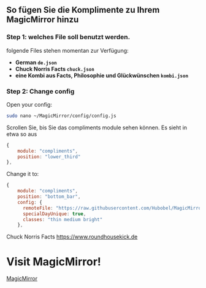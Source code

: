 ## So fügen Sie die Komplimente zu Ihrem MagicMirror hinzu
### Step 1: welches File soll benutzt werden.
folgende Files stehen momentan zur Verfügung: 

- **German ```de.json```**
- **Chuck Norris Facts ```chuck.json```**
- **eine Kombi aus Facts, Philosophie und Glückwünschen ```kombi.json```**


### Step 2: Change config
Open your config:
```bash
sudo nano ~/MagicMirror/config/config.js
```

Scrollen Sie, bis Sie das compliments module sehen können. Es sieht in etwa so aus
```javascript
{
    module: "compliments",
    position: "lower_third"
},
```
Change it to:

```javascript
{
    module: "compliments",
    position: "bottom_bar", 
    config: {
      remoteFile: "https://raw.githubusercontent.com/Hubobel/MagicMirrorCompliments/main/kombi.json",
      specialDayUnique: true,
      classes: "thin medium bright"
    },
```

Chuck Norris Facts https://www.roundhousekick.de
# Visit MagicMirror!
[MagicMirror](https://github.com/MichMich/MagicMirror)
